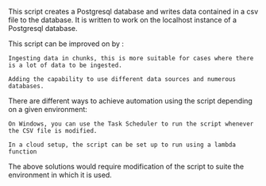 This script creates a Postgresql database and writes data contained in a csv file to the database. It is written to work on the localhost instance of a Postgresql database.

This script can be improved on by :

    Ingesting data in chunks, this is more suitable for cases where there is a lot of data to be ingested.

    Adding the capability to use different data sources and numerous databases.


There are different ways to achieve automation using the script depending on a given environment:

    On Windows, you can use the Task Scheduler to run the script whenever the CSV file is modified.

    In a cloud setup, the script can be set up to run using a lambda function

The above solutions would require modification of the script to suite the  environment in which it is used.